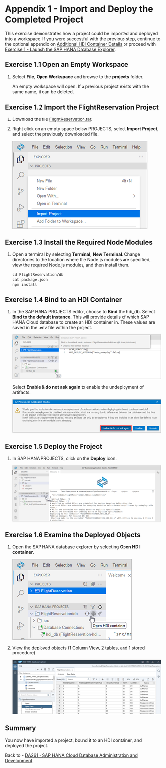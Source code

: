 # Appendix 1 - Import and Deploy the Completed Project

This exercise demonstrates how a project could be imported and deployed into a workspace.  If you were successful with the previous step, continue to the optional appendix on [Additional HDI Container Details](../ex4/README.md) or proceed with [Exercise 1 - Launch the SAP HANA Database Explorer](../../database_explorer/ex1/README.md).

## Exercise 1.1 Open an Empty Workspace

1. Select **File**, **Open Workspace** and browse to the **projects** folder.

    An empty workspace will open.  If a previous project exists with the same name, it can be deleted.

## Exercise 1.2 Import the FlightReservation Project

1. Download the file [FlightReservation.tar](FlightReservation.tar).

2. Right click on an empty space below PROJECTS, select **Import Project**, and select the previously downloaded file.

    ![](images/open.png)

## Exercise 1.3 Install the Required Node Modules

1. Open a terminal by selecting **Terminal**, **New Terminal**.  Change directories to the location where the Node.js modules are specified, view the required Node.js modules, and then install them.

    ```
    cd FlightReservation/db
    cat package.json
    npm install
    ```

## Exercise 1.4 Bind to an HDI Container

1. In the SAP HANA PROJECTS editor, choose to **Bind** the hdi_db.  Select **Bind to the default instance**.  This will provide details of which SAP HANA Cloud database to create an HDI container in.  These values are saved in the .env file within the project.

    ![](images/bind.png)

    Select **Enable & do not ask again** to enable the undeployment of artifacts.

    ![](images/auto-undeploy.png)

## Exercise 1.5 Deploy the Project

1. In SAP HANA PROJECTS, click on the **Deploy** icon.

    ![](images/deploy.png)

## Exercise 1.6 Examine the Deployed Objects

1. Open the SAP HANA database explorer by selecting **Open HDI container**.

    ![](images/open-dbx.png)

2. View the deployed objects (1 Column View, 2 tables, and 1 stored procedure)

    ![](images/view.png)

## Summary

You now have imported a project, bound it to an HDI container, and deployed the project.

Back to - [DA261 - SAP HANA Cloud Database Administration and Development](../../../README.md)

